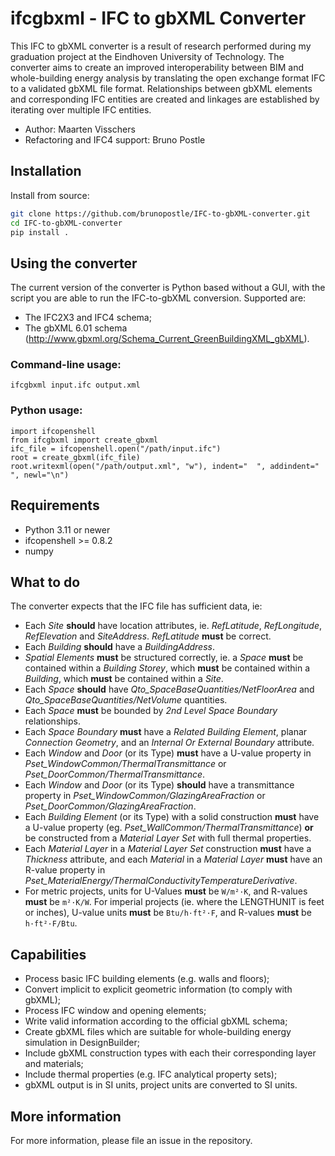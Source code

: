 # ifcgbxml - IFC to gbXML Converter

This IFC to gbXML converter is a result of research performed during my graduation project at the Eindhoven University of Technology. The converter aims to create an improved interoperability between BIM and whole-building energy analysis by translating the open exchange format IFC to a validated gbXML file format. Relationships between gbXML elements and corresponding IFC entities are created and linkages are established by iterating over multiple IFC entities.

* Author: Maarten Visschers
* Refactoring and IFC4 support: Bruno Postle

## Installation

Install from source:
```bash
git clone https://github.com/brunopostle/IFC-to-gbXML-converter.git
cd IFC-to-gbXML-converter
pip install .
```

## Using the converter
The current version of the converter is Python based without a GUI, with the script you are able to run the IFC-to-gbXML conversion. Supported are:
* The IFC2X3 and IFC4 schema;
* The gbXML 6.01 schema (http://www.gbxml.org/Schema_Current_GreenBuildingXML_gbXML).

### Command-line usage:
    ifcgbxml input.ifc output.xml

### Python usage:
    import ifcopenshell
    from ifcgbxml import create_gbxml
    ifc_file = ifcopenshell.open("/path/input.ifc")
    root = create_gbxml(ifc_file)
    root.writexml(open("/path/output.xml", "w"), indent="  ", addindent="  ", newl="\n")

## Requirements

- Python 3.11 or newer
- ifcopenshell >= 0.8.2
- numpy

## What to do
The converter expects that the IFC file has sufficient data, ie:

* Each *Site* **should** have location attributes, ie. *RefLatitude*, *RefLongitude*, *RefElevation* and *SiteAddress*. *RefLatitude* **must** be correct.
* Each *Building* **should** have a *BuildingAddress*.
* *Spatial Elements* **must** be structured correctly, ie. a *Space* **must** be contained within a *Building Storey*, which **must** be contained within a *Building*, which **must** be contained within a *Site*.
* Each *Space* **should** have *Qto_SpaceBaseQuantities/NetFloorArea* and *Qto_SpaceBaseQuantities/NetVolume* quantities.
* Each *Space* **must** be bounded by *2nd Level* *Space Boundary* relationships.
* Each *Space Boundary* **must** have a *Related Building Element*, planar *Connection Geometry*, and an *Internal Or External Boundary* attribute.
* Each *Window* and *Door* (or its Type) **must** have a U-value property in *Pset_WindowCommon/ThermalTransmittance* or *Pset_DoorCommon/ThermalTransmittance*.
* Each *Window* and *Door* (or its Type) **should** have a transmittance property in *Pset_WindowCommon/GlazingAreaFraction* or *Pset_DoorCommon/GlazingAreaFraction*.
* Each *Building Element* (or its Type) with a solid construction **must** have a U-value property (eg. *Pset_WallCommon/ThermalTransmittance*) **or** be constructed from a *Material Layer Set* with full thermal properties.
* Each *Material Layer* in a *Material Layer Set* construction **must** have a *Thickness* attribute, and each *Material* in a *Material Layer* **must** have an R-value property in *Pset_MaterialEnergy/ThermalConductivityTemperatureDerivative*.
* For metric projects, units for U-Values **must** be `W/m²·K`, and R-values **must** be `m²·K/W`. For imperial projects (ie. where the LENGTHUNIT is feet or inches), U-value units **must** be `Btu/h·ft²·F`, and R-values **must** be `h·ft²·F/Btu`.

## Capabilities
* Process basic IFC building elements (e.g. walls and floors);
* Convert implicit to explicit geometric information (to comply with gbXML);
* Process IFC window and opening elements;
* Write valid information according to the official gbXML schema;
* Create gbXML files which are suitable for whole-building energy simulation in DesignBuilder;
* Include gbXML construction types with each their corresponding layer and materials;
* Include thermal properties (e.g. IFC analytical property sets);
* gbXML output is in SI units, project units are converted to SI units.

## More information
For more information, please file an issue in the repository.
